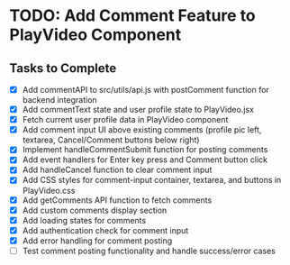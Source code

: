 # TODO: Add Comment Feature to PlayVideo Component

## Tasks to Complete

- [x] Add commentAPI to src/utils/api.js with postComment function for backend integration
- [x] Add commentText state and user profile state to PlayVideo.jsx
- [x] Fetch current user profile data in PlayVideo component
- [x] Add comment input UI above existing comments (profile pic left, textarea, Cancel/Comment buttons below right)
- [x] Implement handleCommentSubmit function for posting comments
- [x] Add event handlers for Enter key press and Comment button click
- [x] Add handleCancel function to clear comment input
- [x] Add CSS styles for comment-input container, textarea, and buttons in PlayVideo.css
- [x] Add getComments API function to fetch comments
- [x] Add custom comments display section
- [x] Add loading states for comments
- [x] Add authentication check for comment input
- [x] Add error handling for comment posting
- [ ] Test comment posting functionality and handle success/error cases

